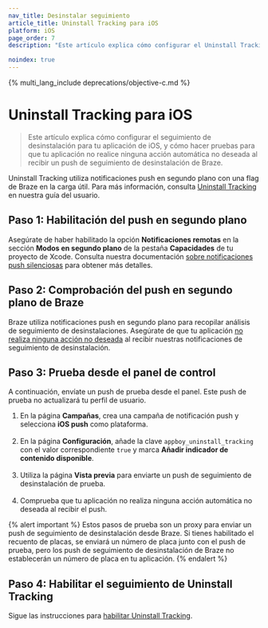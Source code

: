 ```yaml
---
nav_title: Desinstalar seguimiento
article_title: Uninstall Tracking para iOS
platform: iOS
page_order: 7
description: "Este artículo explica cómo configurar el Uninstall Tracking para tu aplicación iOS."

noindex: true
---
```


{% multi_lang_include deprecations/objective-c.md %}

# Uninstall Tracking para iOS

> Este artículo explica cómo configurar el seguimiento de desinstalación para tu aplicación de iOS, y cómo hacer pruebas para que tu aplicación no realice ninguna acción automática no deseada al recibir un push de seguimiento de desinstalación de Braze.

Uninstall Tracking utiliza notificaciones push en segundo plano con una flag de Braze en la carga útil. Para más información, consulta [Uninstall Tracking]({{site.baseurl}}/user_guide/data_and_analytics/tracking/uninstall_tracking/#uninstall-tracking) en nuestra guía del usuario.

## Paso 1: Habilitación del push en segundo plano

Asegúrate de haber habilitado la opción **Notificaciones remotas** en la sección **Modos en segundo plano** de la pestaña **Capacidades** de tu proyecto de Xcode. Consulta nuestra documentación [sobre notificaciones push silenciosas]({{site.baseurl}}/developer_guide/platform_integration_guides/ios/push_notifications/silent_push_notifications/) para obtener más detalles.

## Paso 2: Comprobación del push en segundo plano de Braze

Braze utiliza notificaciones push en segundo plano para recopilar análisis de seguimiento de desinstalaciones. Asegúrate de que tu aplicación [no realiza ninguna acción no deseada]({{site.baseurl}}/developer_guide/platform_integration_guides/ios/push_notifications/customization/ignoring_internal_push/) al recibir nuestras notificaciones de seguimiento de desinstalación.

## Paso 3: Prueba desde el panel de control

A continuación, envíate un push de prueba desde el panel. Este push de prueba no actualizará tu perfil de usuario.

1. En la página **Campañas**, crea una campaña de notificación push y selecciona **iOS push** como plataforma.<br><br>
2. En la página **Configuración**, añade la clave `appboy_uninstall_tracking` con el valor correspondiente `true` y marca **Añadir indicador de contenido disponible**.<br><br>
3. Utiliza la página **Vista previa** para enviarte un push de seguimiento de desinstalación de prueba.<br><br>
4. Comprueba que tu aplicación no realiza ninguna acción automática no deseada al recibir el push.

{% alert important %}
Estos pasos de prueba son un proxy para enviar un push de seguimiento de desinstalación desde Braze. Si tienes habilitado el recuento de placas, se enviará un número de placa junto con el push de prueba, pero los push de seguimiento de desinstalación de Braze no establecerán un número de placa en tu aplicación.
{% endalert %}

## Paso 4: Habilitar el seguimiento de Uninstall Tracking

Sigue las instrucciones para [habilitar Uninstall Tracking]({{site.baseurl}}/user_guide/data_and_analytics/tracking/uninstall_tracking/#uninstall-tracking).

